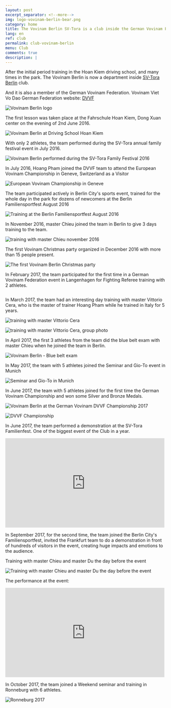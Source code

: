 ```yaml
---
layout: post
excerpt_separator: <!--more-->
img: logo-vovinam-berlin-bear.png
category: home
title: The Vovinam Berlin SV-Tora is a club inside the German Vovinam Federation - DVVF
lang: en
ref: club
permalink: club-vovinam-berlin
menu: Club
comments: true
description: |
---
```

After the initial period training in the Hoan Kiem driving school, and many times in the park. The Vovinam Berlin is now a department inside [SV-Tora Berlin](http://www.sv-tora.de/trainingszeiten.php) club.

And it is also a member of the German Vovinam Federation.
Vovinam Viet Vo Dao German Federation website: [DVVF](http://www.vovinam-in-dvvf.eu)

<!--more-->

![Vovinam Berlin logo](/img/services/vovinam-berlin-logo.png)

The first lesson was taken place at the Fahrschule Hoan Kiem, Dong Xuan center on the evening of 2nd June 2016.

![Vovinam Berlin at Driving School Hoan Kiem](/img/vovinam-berlin-fahrschule-hoan-kiem.jpg)

With only 2 athletes, the team performed during the SV-Tora annual family festival event in July 2016.

![Vovinam Berlin performed during the SV-Tora Family Festival 2016](/img/vovinam-berlin-familien-sportfest-07-2016.jpg)

In July 2016, Hoang Pham joined the DVVF team to attend the European Vovinam Championship in Geneve, Switzerland as a Visitor

![European Vovinam Championship in Geneve](/img/DVVF-Geneve2016.JPG)

The team participated actively in Berlin City's sports event,  trained for the whole day in the park for dozens of newcomers at the Berlin Familiensportfest  August 2016

![Training at the Berlin Familiensportfest  August 2016](/img/Olympicpark_cool.JPG)

In November 2016, master Chieu joined the team in Berlin to give 3 days training to the team.

![training with master Chieu november 2016](/img/master-Chieu-training-11-2016.jpg)

The first Vovinam Christmas party organized in December 2016 with more than 15 people present.

![The first Vovinam Berlin Christmas party](/img/vovinam-berlin-christmas-party-12-2016.jpg)

In February 2017, the team participated for the first time in a German Vovinam Federation event in Langenhagen for Fighting Referee training with 2 athletes.

![]()

In March 2017, the team had an interesting day training with master Vittorio Cera, who is the master of trainer Hoang Pham while he trained in Italy for 5 years.

![training with master Vittorio Cera](/img/master-Vittorio-training-03-2017.jpg)

![training with master Vittorio Cera, group photo](/img/master-Vittorio-training-group-03-2017.jpg)

In April 2017, the first 3 athletes from the team did the blue belt exam with master Chieu when he joined the team in Berlin.

![Vovinam Berlin - Blue belt exam](/img/master-Chieu-blue-belt-exam-berlin-04-2017.jpg)

In May 2017, the team with 5 athletes joined the Seminar and Gio-To event in Munich

![Seminar and Gio-To in Munich](/img/vovinam-berlin-gio-to-munich-2016.jpg)

In June 2017, the team with 5 athletes joined for the first time the German Vovinam Championship and won some Silver and Bronze Medals.

![Vovinam Berlin at the German Vovinam DVVF Championship 2017](/img/vovinam-berlin-german-vovinam-championship-2017.jpg)

![DVVF Championship](/img/dvvf-championship-group-05-2017.jpg)

In June 2017, the team performed a demonstration at the SV-Tora Familienfest. One of the biggest event of the Club in a year.

<iframe src="https://www.facebook.com/plugins/video.php?href=https%3A%2F%2Fweb.facebook.com%2Fvovinamberlin%2Fvideos%2F394110247651183%2F&width=500&show_text=false&appId=932948800187701&height=280" width="500" height="280" style="border:none;overflow:hidden" scrolling="no" frameborder="0" allowTransparency="true" allowFullScreen="true"></iframe>

In September 2017, for the second time, the team joined the Berlin City's Familiensportfest, invited the Frankfurt team to do a demonstration in front of hundreds of visitors in the event, creating huge impacts and emotions to the audience.

Training with master Chieu and master Du the day before the event

![Training with master Chieu and master Du the day before the event](/img/master-Chieu-Du-training-with-vovinam-berlin-team-09-2017.jpg)

The performance at the event:

<iframe src="https://www.facebook.com/plugins/video.php?href=https%3A%2F%2Fweb.facebook.com%2Fvovinamberlin%2Fvideos%2F416381108757430%2F&width=500&show_text=false&appId=932948800187701&height=280" width="500" height="280" style="border:none;overflow:hidden" scrolling="no" frameborder="0" allowTransparency="true" allowFullScreen="true"></iframe>


In October 2017, the team joined a Weekend seminar and training in Ronneburg with 6 athletes.

![Ronneburg 2017](/img/Ronneburg_10_2017_group.jpg)



